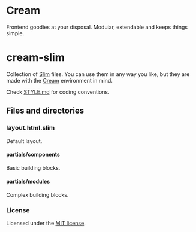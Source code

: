# Cream
Frontend goodies at your disposal. Modular, extendable and keeps things simple.

# cream-slim
Collection of [Slim](http://slim-lang.com/) files. You can use them in any way you like, but they are made with the [Cream](https://github.com/cream-project) environment in mind.

Check [STYLE.md](https://github.com/cream-project/cream-slim/blob/master/STYLE.md) for coding conventions.

## Files and directories

### layout.html.slim
Default layout.

#### partials/components
Basic building blocks.

#### partials/modules
Complex building blocks.

### License
Licensed under the [MIT license](https://github.com/cream-project/cream-slim/blob/master/LICENSE).
